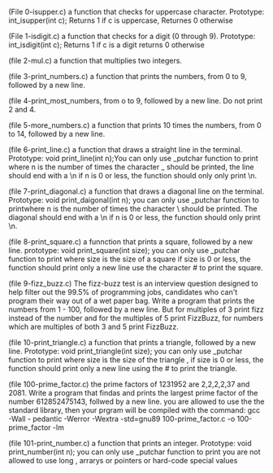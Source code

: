 (File 0-isupper.c) a function that checks for uppercase character. Prototype: int_isupper(int c); Returns 1 if c is uppercase, Returnes 0 otherwise


(File 1-isdigit.c) a function that checks for a digit (0 through 9). Prototype: int_isdigit(int c); Returns 1 if c is a digit returns 0 otherwise


(file 2-mul.c) a function that multiplies two integers.


(file 3-print_numbers.c) a function that prints the numbers, from 0 to 9, followed by a new line.


(file 4-print_most_numbers, from o to 9, followed by a new line. Do not print 2 and 4.


(file 5-more_numbers.c) a function that prints 10 times the numbers, from 0 to 14, followed by a new line.


(file 6-print_line.c) a function that draws a straight line in the terminal. Prototype: void print_line(int n);You can only use _putchar function to print where n is the number of times the character _ should be printed, the line should end with a \n if n is 0 or less, the function should only only print \n.


(file 7-print_diagonal.c) a function that draws a diagonal line on the terminal. Prototype: void print_daigonal(int n); you can only use _putchar function to printwhere n is the number of times the character \ should be printed. The diagonal should end with a \n if n is 0 or less, the function should only print \n.


(file 8-print_square.c) a funnction that prints a square, followed by a new line. prototype: void print_square(int size); you can only use _putchar function to print where size is the size of a square if size is 0 or less, the function should print only a new line use the character # to print the square.


(file 9-fizz_buzz.c) The fizz-buzz test is an interview question designed to help filter out the 99.5% of programming jobs, candidates who can't program their way out of a wet paper bag. Write a program that prints the numbers from 1 - 100, followed by a new line. But for multiples of 3 print fizz instead of the number and for the multiples of 5 print FizzBuzz, for numbers which are multiples of both 3 and 5 print FizzBuzz.


(file 10-print_triangle.c) a function that prints a triangle, followed by a new line. Prototype: void print_triangle(int size); you can only use _putchar function to print where size is the size of the triangle , if size is 0 or less, the function should print only a new line using the # to print the triangle.


(file 100-prime_factor.c) the prime factors of 1231952 are 2,2,2,2,37 and 2081. Write a program that findas and prints the largest prime factor of the number 612852475143, follwed by a new line. you are allowed to use the the standard library, then your prgram will be compiled with the command: gcc -Wall - pedantic -Werror -Wextra -std=gnu89 100-prime_factor.c -o 100-prime_factor -lm


(file 101-print_number.c) a function that prints an integer. Prototype: void print_number(int n); you can only use _putchar function to print you are not allowed to use long , arrarys or pointers or hard-code special values
